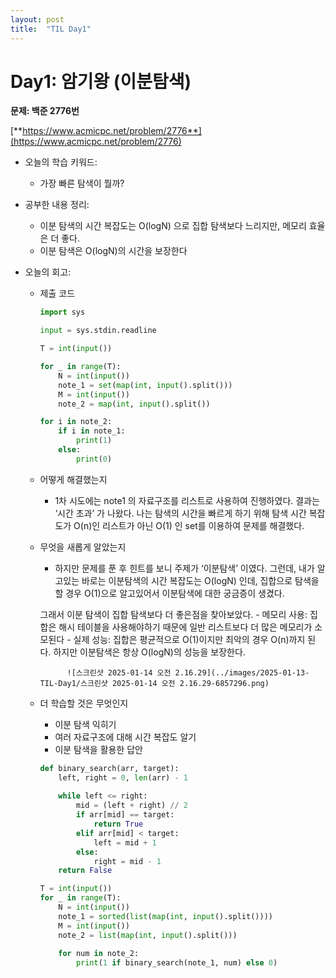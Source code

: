 ```yaml
---
layout: post
title:  "TIL Day1"
---
```


# Day1: 암기왕 (이분탐색)

**문제: 백준 2776번**

[**https://www.acmicpc.net/problem/2776**](https://www.acmicpc.net/problem/2776)

- 오늘의 학습 키워드:
    - 가장 빠른 탐색이 뭘까?

- 공부한 내용 정리:
    - 이분 탐색의 시간 복잡도는 O(logN) 으로 집합 탐색보다 느리지만, 메모리 효율은 더 좋다.
    - 이분 탐색은 O(logN)의 시간을 보장한다
    
- 오늘의 회고:
    - 제출 코드
      
        ```python
        import sys
        
        input = sys.stdin.readline
        
        T = int(input())
        
        for _ in range(T):
            N = int(input())
            note_1 = set(map(int, input().split()))
            M = int(input())
            note_2 = map(int, input().split())
        
        for i in note_2:
            if i in note_1:
                print(1)
            else:
                print(0)
        ```
        
    - 어떻게 해결했는지
        - 1차 시도에는 note1 의 자료구조를 리스트로 사용하여 진행하였다. 결과는 ‘시간 초과’ 가 나왔다.
        나는 탐색의 시간을 빠르게 하기 위해 탐색 시간 복잡도가 O(n)인 리스트가 아닌 O(1) 인 set를 이용하여 문제를 해결했다.
        
    - 무엇을 새롭게 알았는지
        - 하지만 문제를 푼 후 힌트를 보니 주제가 ‘이분탐색’ 이였다.
        그런데, 내가 알고있는 바로는 이분탐색의 시간 복잡도는 O(logN) 인데, 집합으로 탐색을 할 경우 O(1)으로 알고있어서 이분탐색에 대한 궁금증이 생겼다. 
        
        그래서 이분 탐색이 집합 탐색보다 더 좋은점을 찾아보았다.
            - 메모리 사용: 집합은 해시 테이블을 사용해야하기 때문에 일반 리스트보다 더 많은 메모리가 소모된다
                - 실제 성능: 집합은 평균적으로 O(1)이지만 최악의 경우 O(n)까지 된다. 하지만 이분탐색은 항상 O(logN)의 성능을 보장한다.
                
                ![스크린샷 2025-01-14 오전 2.16.29](../images/2025-01-13-TIL-Day1/스크린샷 2025-01-14 오전 2.16.29-6857296.png)
        
    - 더 학습할 것은 무엇인지
        - 이분 탐색 익히기
        - 여러 자료구조에 대해 시간 복잡도 알기
        - 이분 탐색을 활용한 답안
        
        ```python
        def binary_search(arr, target):
            left, right = 0, len(arr) - 1
            
            while left <= right:
                mid = (left + right) // 2
                if arr[mid] == target:
                    return True
                elif arr[mid] < target:
                    left = mid + 1
                else:
                    right = mid - 1
            return False
        
        T = int(input())
        for _ in range(T):
            N = int(input())
            note_1 = sorted(list(map(int, input().split())))
            M = int(input())
            note_2 = list(map(int, input().split()))
            
            for num in note_2:
                print(1 if binary_search(note_1, num) else 0)
        ```
